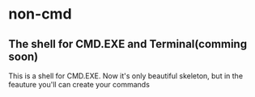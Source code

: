 # non-cmd
## The shell for CMD.EXE and Terminal(comming soon)
This is a shell for CMD.EXE. Now it's only beautiful skeleton, but in the feauture you'll can create 
your commands
